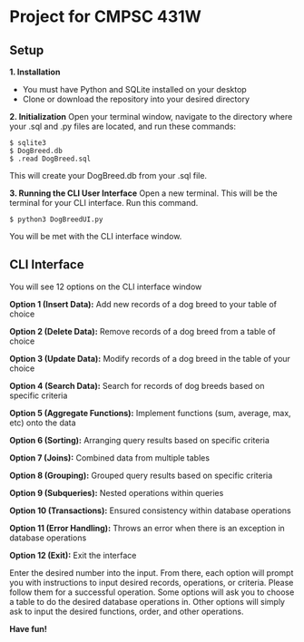 # Project for CMPSC 431W
Setup
----------------------
**1. Installation**
- You must have Python and SQLite installed on your desktop
- Clone or download the repository into your desired directory

**2. Initialization** 
Open your terminal window, navigate to the directory where your .sql and .py files are located, and run these commands: 
```
$ sqlite3
$ DogBreed.db
$ .read DogBreed.sql
```
This will create your DogBreed.db from your .sql file.

**3. Running the CLI User Interface**
Open a new terminal. This will be the terminal for your CLI interface. Run this command.
```
$ python3 DogBreedUI.py
```
You will be met with the CLI interface window. 

CLI Interface
-------------
You will see 12 options on the CLI interface window

**Option 1 (Insert Data):** Add new records of a dog breed to your table of choice

**Option 2 (Delete Data):** Remove records of a dog breed from a table of choice

**Option 3 (Update Data):** Modify records of a dog breed in the table of your choice

**Option 4 (Search Data):** Search for records of dog breeds based on specific criteria

**Option 5 (Aggregate Functions):** Implement functions (sum, average, max, etc) onto the data

**Option 6 (Sorting):** Arranging query results based on specific criteria

**Option 7 (Joins):** Combined data from multiple tables

**Option 8 (Grouping):** Grouped query results based on specific criteria

**Option 9 (Subqueries):** Nested operations within queries

**Option 10 (Transactions):** Ensured consistency within database operations

**Option 11 (Error Handling):** Throws an error when there is an exception in database operations

**Option 12 (Exit):** Exit the interface

Enter the desired number into the input. From there, each option will prompt you with instructions to input desired records, operations, or criteria. Please follow them for a successful operation. Some options will ask you to choose a table to do the desired database operations in. Other options will simply ask to input the desired functions, order, and other operations.

**Have fun!**
